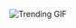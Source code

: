 ![Trending GIF](https://media4.giphy.com/media/v1.Y2lkPThiYjIxNzcyNG5uamF2M2h4bGg5cHdpbTBoZTQ0aDRwOHE3YjZ0OHYxcHI0NGg1NCZlcD12MV9naWZzX3NlYXJjaCZjdD1n/bGgsc5mWoryfgKBx1u/giphy.gif)
